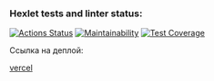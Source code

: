 ### Hexlet tests and linter status:
[![Actions Status](https://github.com/ADDICT1337/frontend-project-11/actions/workflows/hexlet-check.yml/badge.svg)](https://github.com/ADDICT1337/frontend-project-11/actions)
[![Maintainability](https://api.codeclimate.com/v1/badges/f7347c1590edf3c052ac/maintainability)](https://codeclimate.com/github/ADDICT1337/frontend-project-11/maintainability)
[![Test Coverage](https://api.codeclimate.com/v1/badges/f7347c1590edf3c052ac/test_coverage)](https://codeclimate.com/github/ADDICT1337/frontend-project-11/test_coverage)


Ссылка на деплой:

[vercel](https://rss-agregator-nu.vercel.app/)
